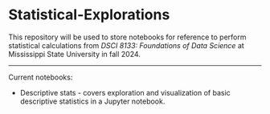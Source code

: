 # Statistical-Explorations

This repository will be used to store notebooks for reference to perform statistical calculations from *DSCI 8133: Foundations of Data Science* at Mississippi State University in fall 2024.

---

Current notebooks:
- Descriptive stats -  covers exploration and visualization of basic descriptive statistics in a Jupyter notebook.
